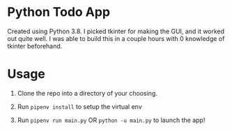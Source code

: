 # Python Todo App
Created using Python 3.8. I picked tkinter for making the GUI, and it worked out quite well. I was able to build this in a couple hours with 0 knowledge of tkinter beforehand.

# Usage

1. Clone the repo into a directory of your choosing.

2. Run `pipenv install` to setup the virtual env

3. Run `pipenv run main.py` OR `python -u main.py` to launch the app!
